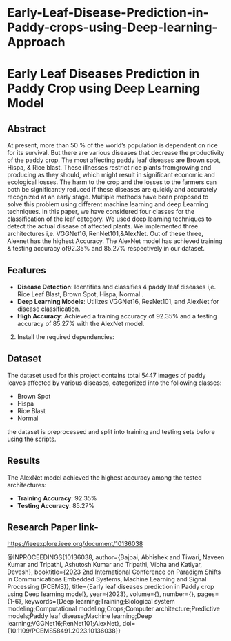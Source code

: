 # Early-Leaf-Disease-Prediction-in-Paddy-crops-using-Deep-learning-Approach
# Early Leaf Diseases Prediction in Paddy Crop using Deep Learning Model

## Abstract
At present, more than 50 % of the world’s population is dependent on rice for its survival. But there are various diseases that decrease the productivity of the paddy crop. The most affecting paddy leaf diseases are Brown spot, Hispa, & Rice blast. These illnesses restrict rice plants fromgrowing and producing as they should, which might result in significant economic and ecological losses. The harm to the crop and the losses to the farmers can both be significantly reduced if these diseases are quickly and accurately recognized at an early stage. Multiple methods have been proposed to solve this problem using different machine learning and deep Learning techniques. In this paper, we have considered four classes for the classification of the leaf category. We used deep learning techniques to detect the actual disease of affected plants. We implemented three architectures i,e. VGGNet16, RenNet101,&AlexNet. Out of these three, Alexnet has the highest Accuracy. The AlexNet model has achieved training & testing accuracy of92.35% and 85.27% respectively in our dataset.

## Features
- **Disease Detection**: Identifies and classifies 4 paddy leaf diseases i,e. Rice Leaf Blast, Brown Spot, Hispa, Normal  .
- **Deep Learning Models**: Utilizes VGGNet16, ResNet101, and AlexNet for disease classification.
- **High Accuracy**: Achieved a training accuracy of 92.35% and a testing accuracy of 85.27% with the AlexNet model.



2. Install the required dependencies:
  




    



## Dataset
The dataset used for this project contains total 5447 images of paddy leaves affected by various diseases, categorized into the following classes:
- Brown Spot
- Hispa
- Rice Blast
- Normal

 the dataset is preprocessed and split into training and testing sets before using the scripts.

## Results
The AlexNet model achieved the highest accuracy among the tested architectures:
- **Training Accuracy**: 92.35%
- **Testing Accuracy**: 85.27%


## Research Paper link-  
https://ieeexplore.ieee.org/document/10136038

@INPROCEEDINGS{10136038,
  author={Bajpai, Abhishek and Tiwari, Naveen Kumar and Tripathi, Ashutosh Kumar and Tripathi, Vibha and Katiyar, Devesh},
  booktitle={2023 2nd International Conference on Paradigm Shifts in Communications Embedded Systems, Machine Learning and Signal Processing (PCEMS)}, 
  title={Early leaf diseases prediction in Paddy crop using Deep learning model}, 
  year={2023},
  volume={},
  number={},
  pages={1-6},
  keywords={Deep learning;Training;Biological system modeling;Computational modeling;Crops;Computer architecture;Predictive models;Paddy leaf disease;Machine learning;Deep learning;VGGNet16;RenNet101;AlexNet},
  doi={10.1109/PCEMS58491.2023.10136038}}

